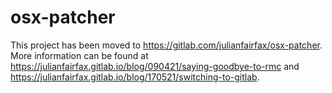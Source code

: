 # osx-patcher
This project has been moved to https://gitlab.com/julianfairfax/osx-patcher. More information can be found at https://julianfairfax.gitlab.io/blog/090421/saying-goodbye-to-rmc and https://julianfairfax.gitlab.io/blog/170521/switching-to-gitlab.
